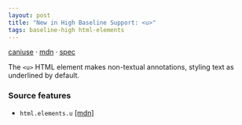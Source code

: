 ```yaml
---
layout: post
title: "New in High Baseline Support: <u>"
tags: baseline-high html-elements
---
```


[caniuse](https://caniuse.com/?search=u) · [mdn](https://developer.mozilla.org/en-US/search?q=<u>) · [spec](https://html.spec.whatwg.org/multipage/text-level-semantics.html#the-u-element)

The `<u>` HTML element makes non-textual annotations, styling text as underlined by default.

### Source features

- ``html.elements.u`` [[mdn]](https://developer.mozilla.org/en-US/search?q=html.elements.u)
